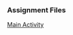 ### Assignment Files
[Main Activity](app/src/main/java/com/example/individualassignment1/MainActivity.kt)
